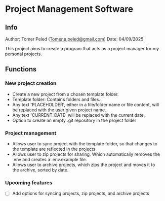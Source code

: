 # Project Management Software

## Info
Author: Tomer Peled (Tomer.a.peled@gmail.com)
Date: 04/09/2025

This project aims to create a program that acts as a project manager for my personal projects.

## Functions

### New project creation
- Create a new project from a chosen template folder.
- Template folder: Contains folders and files.
- Any text 'PLACEHOLDER', either in a file/folder name or file content, will be replaced with the user given project name.
- Any text 'CURRENT_DATE' will be replaced with the current date.
- Option to create an empty .git repository in the project folder

### Project management
- Allows user to sync project with the template folder, so that changes to the template are reflected in the projects
- Allows user to zip projects for sharing. Which automatically removes the .env and creates a .env.example file. 
- Allows user to archive projects, which zips the project and moves it to the archive, sorted by date.

### Upcoming features
- [ ] Add options for syncing projects, zip projects, and archive projects
